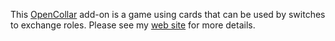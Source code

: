 This [OpenCollar](http://code.google.com/p/opencollar/) add-on is a game using cards that can be used by switches to exchange roles. Please see my [web site](http://sites.google.com/site/jeffmantelsdesigns/opencollar-add-ons/card-game) for more details.